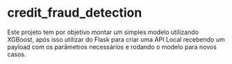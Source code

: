 # credit_fraud_detection

Este projeto tem por objetivo montar um simples modelo utilizando XGBoost, após isso utilizar do Flask para criar uma API Local recebendo um payload com os parâmetros necessários e rodando o modelo para novos casos. 
